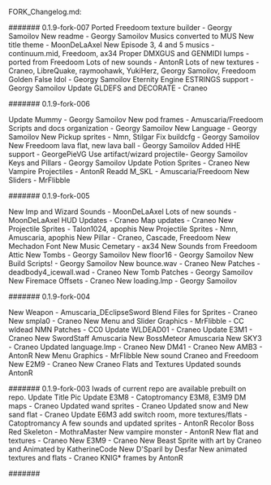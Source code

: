 
FORK_Changelog.md:

#######
0.1.9-fork-007
Ported Freedoom texture builder - Georgy Samoilov
New readme - Georgy Samoilov
Musics converted to MUS
New title theme - MoonDeLaAxel
New Episode 3, 4 and 5 musics - continuum.mid, Freedoom, ax34
Proper DMXGUS and GENMIDI lumps - ported from Freedoom
Lots of new sounds - AntonR
Lots of new textures - Craneo, LibreQuake, raymoohawk, YukiHerz, Georgy Samoilov, Freedoom
Golden False Idol - Georgy Samoilov
Eternity Engine ESTRINGS support - Georgy Samoilov
Update GLDEFS and DECORATE - Craneo

#######
0.1.9-fork-006

Update Mummy - Georgy Samoilov
New pod frames - Amuscaria/Freedoom
Scripts and docs organization -  Georgy Samoilov
New Language - Georgy Samoilov
New Pickup sprites - Nmn, Stilgar
Fix buildcfg - Georgy Samoilov
New Freedoom lava flat, new lava ball -  Georgy Samoilov
Added HHE support - GeorgePieVG
Use artifact/wizard projectile-  Georgy Samoilov
Keys and Pillars - Georgy Samoilov
Update Potion Sprites - Craneo
New Vampire Projectiles - AntonR
Readd M_SKL - Amuscaria/Freedoom 
New Sliders - MrFlibble 

#######
0.1.9-fork-005

New Imp and Wizard Sounds - MoonDeLaAxel
Lots of new sounds - MoonDeLaAxel
HUD Updates - Craneo
Map updates - Craneo
New Projectile Sprites - Talon1024, apophis
New Projectile Sprites - Nmn, Amuscaria, apophis
New Pillar - Craneo, Cascade, Freedoom
New Mechadon Font
New Music Cemetary - ax34
New Sounds from Freedoom Attic
New Tombs - Georgy Samoilov
New floor16 - Georgy Samoilov
New Build Scripts! - Georgy Samoilov
New bounce.wav - Craneo
New Patches - deadbody4_icewall.wad - Craneo
New Tomb Patches - Georgy Samoilov
New Firemace Offsets - Craneo
New loading.lmp - Georgy Samoilov

#######
0.1.9-fork-004

New Weapon - Amuscaria_DEclipseSword 
Blend Files for Sprites - Craneo
New smpla0 - Craneo
New Menu and Slider Graphics - MrFlibble - CC
wldead NMN Patches - CC0
Update WLDEAD01 - Craneo
Update E3M1 - Craneo
New SwordStaff Amuscaria
New BossMeteor Amuscaria
New SKY3 - Craneo
Updated language.lmp - Craneo
New DM41 - Craneo
New AMB3 - AntonR
New Menu Graphics - MrFlibble
New sound Craneo and Freedoom
New E2M9 - Craneo
New Craneo Flats and Textures
Updated sounds AntonR

#######
0.1.9-fork-003
Iwads of current repo are available prebuilt on repo.
Update Title Pic
Update E3M8 - Catoptromancy
E3M8, E3M9 DM maps - Craneo
Updated wand sprites - Craneo 
Updated snow and New sand flat - Craneo
Update E6M3 add switch room, more textures/flats - Catoptromancy
A few sounds and updated sprites - AntonR
Recolor Boss Red Skeleton - MothraMaster
New vampire monster - AntonR
New flat and textures - Craneo
New E3M9 - Craneo
New Beast Sprite with art by Craneo and Animated by KatherineCode 
New D'Sparil by Desfar
New animated textures and flats - Craneo
KNIG* frames by AntonR

#######
